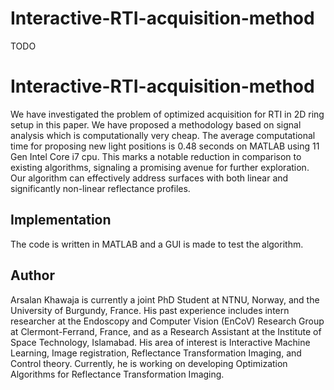 # Interactive-RTI-acquisition-method

TODO



# Interactive-RTI-acquisition-method
We have investigated the problem of optimized acquisition
for RTI in 2D ring setup in this paper. We have
proposed a methodology based on signal analysis which
is computationally very cheap. The average computational
time for proposing new light positions is 0.48 seconds on
MATLAB using 11 Gen Intel Core i7 cpu. This marks a
notable reduction in comparison to existing algorithms, signaling
a promising avenue for further exploration. Our algorithm
can effectively address surfaces with both linear and
significantly non-linear reflectance profiles.

## Implementation
The code is written in MATLAB and a GUI is made to test the algorithm.


## Author
Arsalan Khawaja is currently a joint PhD Student at NTNU, Norway, and the University of Burgundy, France. His past experience includes intern researcher at the Endoscopy and Computer Vision (EnCoV) Research Group at Clermont-Ferrand, France, and as a Research Assistant at the Institute of Space Technology, Islamabad. His area of interest is Interactive Machine Learning, Image registration, Reflectance Transformation Imaging, and Control theory. Currently, he is working on developing Optimization Algorithms for Reflectance Transformation Imaging.
